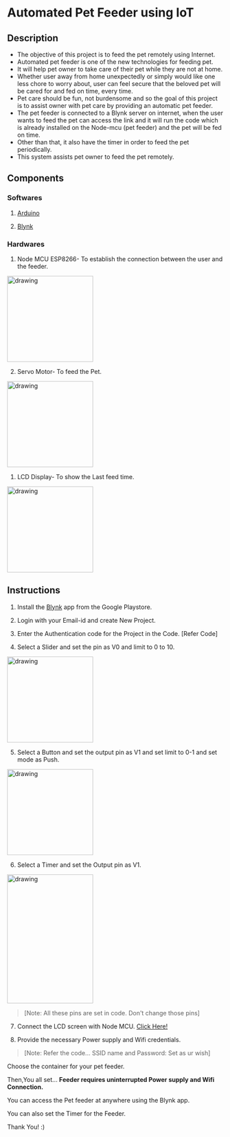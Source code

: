 # Automated Pet Feeder using IoT
## Description
 * The objective of this project is to feed the pet remotely using Internet.
 * Automated pet feeder is one of the new technologies for feeding pet. 
 * It will help pet owner to take care of their pet while they are not at home. 
 * Whether user away from home unexpectedly or simply would like one less chore to worry about, user can feel secure that the beloved pet will be cared for and fed on time, every time. 
 * Pet care should be fun, not burdensome and so the goal of this project is to assist owner with pet care by providing an automatic pet feeder.
 * The pet feeder is connected to a Blynk server on internet, when the user wants to feed the pet can access the link and it will run the code which is already installed on the Node-mcu (pet feeder) and the pet will be fed on time.
 * Other than that, it also have the timer in order to feed the pet periodically.
 * This system assists pet owner to feed the pet remotely.

## Components
### Softwares
1. [Arduino](https://www.arduino.cc/)

2. [Blynk](https://blynk.io/)

### Hardwares
1. Node MCU ESP8266- To establish the connection between the user and the feeder.

<!-- ![alt text](https://5.imimg.com/data5/DW/KO/MY-43948449/esp8266-serial-wireless-module-nodemcu-v3-lua-wifi-internet-500x500.jpg) -->
<img src="https://5.imimg.com/data5/DW/KO/MY-43948449/esp8266-serial-wireless-module-nodemcu-v3-lua-wifi-internet-500x500.jpg" alt="drawing" width="200"/>

2. Servo Motor- To feed the Pet.

<img src="https://robu.in/wp-content/uploads/2017/09/IMG_0521.jpg?w=100" alt="drawing" width="200"/>


1. LCD Display- To show the Last feed time.

<!-- ![alt text](https://raw.githubusercontent.com/DhanushEswar/pet-feeder/master/images/lcd.jpg) -->
<img src="https://raw.githubusercontent.com/DhanushEswar/pet-feeder/master/images/lcd.jpg" alt="drawing" width="200"/>

## Instructions

1. Install the [Blynk](https://blynk.io/) app from the Google Playstore.

2. Login with your Email-id and create New Project.

3. Enter the Authentication code for the Project in the Code. [Refer Code] 

4. Select a Slider and set the pin as V0 and limit to 0 to 10.

<!-- ![alt text](https://raw.githubusercontent.com/DhanushEswar/pet-feeder/master/images/Slider.jpg) -->
<img src="https://raw.githubusercontent.com/DhanushEswar/pet-feeder/master/images/Slider.jpg" alt="drawing" width="200">

5. Select a Button and set the output pin as V1 and set limit to 0-1 and set mode as Push. 

<img src="https://raw.githubusercontent.com/DhanushEswar/pet-feeder/master/images/Slider.jpg" alt="drawing" width="200">

6. Select a Timer and set the Output pin as V1.

<img src="https://raw.githubusercontent.com/DhanushEswar/pet-feeder/master/images/Timer.jpg" alt="drawing" width="200" height="300">
<!-- ![alt text](https://raw.githubusercontent.com/DhanushEswar/pet-feeder/master/images/Timer.jpg) -->

> [Note: All these pins are set in code. Don't change those pins]

7. Connect the LCD screen with Node MCU. [Click Here!](https://www.losant.com/blog/how-to-connect-lcd-esp8266-nodemcu)
   
8. Provide the necessary Power supply and Wifi credentials.
> [Note: Refer the code... SSID name and Password: Set as ur wish]

Choose the container for your pet feeder.

Then,You all set... **Feeder requires uninterrupted Power supply and Wifi Connection.**

You can access the Pet feeder at anywhere using the Blynk app.

You can also set the Timer for the Feeder.

Thank You! :)